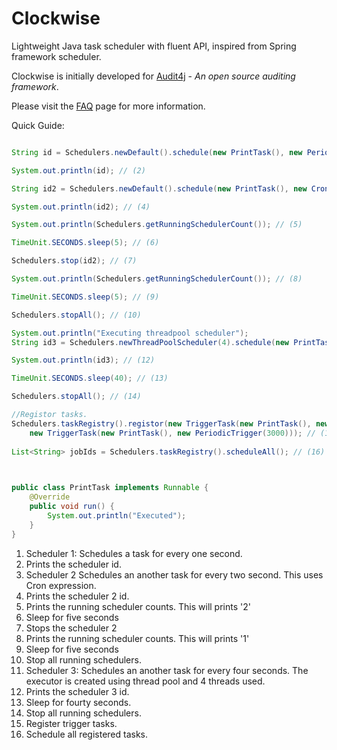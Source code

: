 # Clockwise
Lightweight Java task scheduler with fluent API, inspired from Spring framework scheduler.

Clockwise is initially developed for [Audit4j](http://audit4j.org) - *An open source auditing framework*.

Please visit the [FAQ](https://github.com/janithb/Clockwise/wiki/FAQ) page for more information.

Quick Guide:

```java

String id = Schedulers.newDefault().schedule(new PrintTask(), new PeriodicTrigger(1000)); // (1)

System.out.println(id); // (2)

String id2 = Schedulers.newDefault().schedule(new PrintTask(), new CronTrigger("0/2 * * * * *")); // (3)

System.out.println(id2); // (4)

System.out.println(Schedulers.getRunningSchedulerCount()); // (5)

TimeUnit.SECONDS.sleep(5); // (6)

Schedulers.stop(id2); // (7)

System.out.println(Schedulers.getRunningSchedulerCount()); // (8)

TimeUnit.SECONDS.sleep(5); // (9)

Schedulers.stopAll(); // (10)

System.out.println("Executing threadpool scheduler");
String id3 = Schedulers.newThreadPoolScheduler(4).schedule(new PrintTask(), new PeriodicTrigger(4000)); // (11)

System.out.println(id3); // (12)

TimeUnit.SECONDS.sleep(40); // (13)

Schedulers.stopAll(); // (14)

//Registor tasks.
Schedulers.taskRegistry().registor(new TriggerTask(new PrintTask(), new PeriodicTrigger(1000))).registor(
    new TriggerTask(new PrintTask(), new PeriodicTrigger(3000))); // (15)
        
List<String> jobIds = Schedulers.taskRegistry().scheduleAll(); // (16)
        


public class PrintTask implements Runnable {
    @Override
    public void run() {
        System.out.println("Executed");
    }
}

```

1. Scheduler 1: Schedules a task for every one second.
2. Prints the scheduler id.
3. Scheduler 2 Schedules an another task for every two second. This uses Cron expression.
4. Prints the scheduler 2 id.
5. Prints the running scheduler counts. This will prints '2'
6. Sleep for five seconds
7. Stops the scheduler 2
8. Prints the running scheduler counts. This will prints '1'
9. Sleep for five seconds
10. Stop all running schedulers.
11. Scheduler 3: Schedules an another task for every four seconds. The executor is created using thread pool and 4 threads used.
12. Prints the scheduler 3 id.
13. Sleep for fourty seconds.
14. Stop all running schedulers.
15. Register trigger tasks.
16. Schedule all registered tasks.

